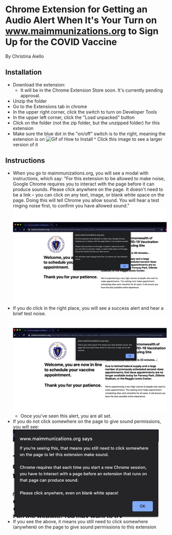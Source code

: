 # Chrome Extension for Getting an Audio Alert When It's Your Turn on www.maimmunizations.org to Sign Up for the COVID Vaccine
By Christina Aiello

## Installation
* Download the extension: 
  * It will be in the Chrome Extension Store soon. It's currently pending approval.
* Unzip the folder
* Go to the Extensions tab in chrome 
* In the upper right corner, click the switch to turn on Developer Tools
* In the upper left corner, click the "Load unpacked" button
* Click on the folder (not the zip folder, but the unzipped folder) for this extension
* Make sure the blue dot in the "on/off" switch is to the right, meaning the extension is on
![Gif of How to Install](/images/how-to-install.gif)
^ Click this image to see a larger version of it

## Instructions
* When you go to maimmunizations.org, you will see a modal with instructions, which say:
"For this extension to be allowed to make noise, Google Chrome requires you to interact with the page before it can produce sounds. Please click anywhere on the page. It doesn't need to be a link – you can click on any text, image, or blank white space on the page. Doing this will tell Chrome you allow sound. You will hear a test ringing noise first, to confirm you have allowed sound."
![Instructions Alert](/images/promo-1.png)
* If you do click in the right place, you will see a success alert and hear a brief test noise.
![Test Sound Confirmation Alert](/images/promo-2.png)
  * Once you've seen this alert, you are all set.
* If you do not click somewhere on the page to give sound permissions, you will see:
![Need Sound Permissions Alert](/images/promo-3.png)
* If you see the above, it means you still need to click somewhere (anywhere) on the page to give sound permissions to this extension